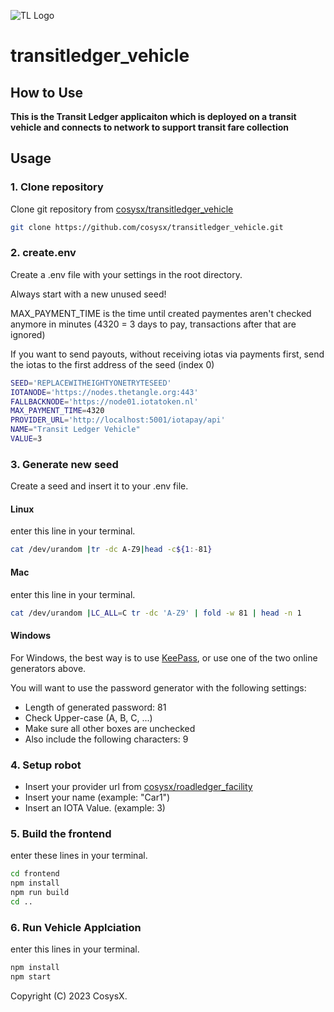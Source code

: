 ![TL Logo](https://user-images.githubusercontent.com/18197505/212547039-b71cbd63-66ce-4cc0-985f-c661b9556e3c.png)

# transitledger_vehicle

## How to Use

**This is the Transit Ledger applicaiton which is deployed on a transit vehicle and connects to network to support transit fare collection**

## Usage

### 1. Clone repository

Clone git repository from [cosysx/transitledger_vehicle](https://github.com/cosysx/transitledger_vehicle)
```bash
git clone https://github.com/cosysx/transitledger_vehicle.git
```

### 2. create.env

Create a .env file with your settings in the root directory.

Always start with a new unused seed!

MAX_PAYMENT_TIME is the time until created paymentes aren't checked anymore in minutes (4320 = 3 days to pay, transactions after that are ignored)

If you want to send payouts, without receiving iotas via payments first, send the iotas to the first address of the seed (index 0)

```bash
SEED='REPLACEWITHEIGHTYONETRYTESEED'
IOTANODE='https://nodes.thetangle.org:443'
FALLBACKNODE='https://node01.iotatoken.nl'
MAX_PAYMENT_TIME=4320
PROVIDER_URL='http://localhost:5001/iotapay/api'
NAME="Transit Ledger Vehicle"
VALUE=3
```

### 3. Generate new seed

Create a seed and insert it to your .env file.

#### Linux
 enter this line in your terminal.
```bash
cat /dev/urandom |tr -dc A-Z9|head -c${1:-81}
```

#### Mac
 enter this line in your terminal.
```bash
cat /dev/urandom |LC_ALL=C tr -dc 'A-Z9' | fold -w 81 | head -n 1
```

#### Windows
For Windows, the best way is to use [KeePass](https://keepass.info/), or use one of the two online generators above.

You will want to use the password generator with the following settings:

- Length of generated password: 81
- Check Upper-case (A, B, C, ...)
- Make sure all other boxes are unchecked
- Also include the following characters: 9

### 4. Setup robot

- Insert your provider url from [cosysx/roadledger_facility](https://github.com/cosysx/roadledger_facility)
- Insert your name (example: "Car1")
- Insert an IOTA Value. (example: 3) 

### 5. Build the frontend

enter these lines in your terminal.
```bash
cd frontend
npm install
npm run build
cd ..
```

### 6. Run Vehicle Applciation

enter this lines in your terminal.
```bash
npm install
npm start
```

Copyright (C) 2023 CosysX.
